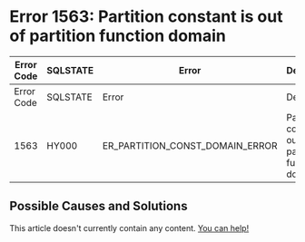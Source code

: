 
# Error 1563: Partition constant is out of partition function domain


| Error Code | SQLSTATE | Error | Description |
| --- | --- | --- | --- |
| Error Code | SQLSTATE | Error | Description |
| 1563 | HY000 | ER_PARTITION_CONST_DOMAIN_ERROR | Partition constant is out of partition function domain |




## Possible Causes and Solutions


This article doesn't currently contain any content. [You can help!](/kb/en/writing-and-editing-knowledge-base-articles/)

